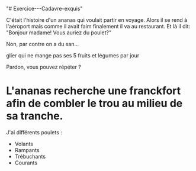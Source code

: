 "# Exercice---Cadavre-exquis" 

C'était l'histoire d'un ananas qui voulait partir en voyage.
Alors il se rend à l'aéroport mais comme il avait faim finalement il va au restaurant. 
Et là il dit: "Bonjour madame! Vous auriez du poulet?"

Non, par contre on a du san...

glier qui ne mange pas ses 5 fruits et légumes par jour

Pardon, vous pouvez répéter ?

L'ananas recherche une franckfort afin de combler le trou au milieu de sa tranche.
=======
J'ai différents poulets :
* Volants
* Rampants
* Trébuchants
* Courants
